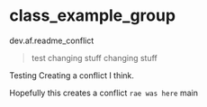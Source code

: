 # class_example_group
dev.af.readme_conflict
>test
changing stuff
changing stuff

Testing
Creating a conflict I think. 


Hopefully this creates a conflict
`rae was here`
main
